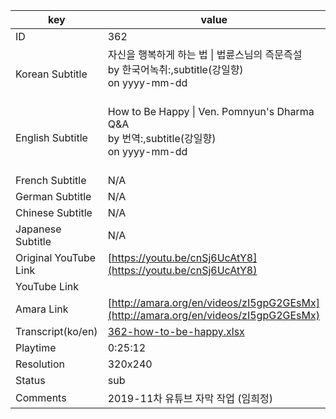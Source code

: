 |  key  |  value  |
|-------|---------|
| ID            | 362 |
| Korean Subtitle | 자신을 행복하게 하는 법 \| 법륜스님의 즉문즉설<br>by 한국어녹취:,subtitle(강일향)<br>on yyyy-mm-dd<br><br>|
| English Subtitle | How to Be Happy \| Ven. Pomnyun's Dharma Q&A<br>by 번역:,subtitle(강일향)<br>on yyyy-mm-dd<br><br>|
| French Subtitle | N/A |
| German Subtitle | N/A |
| Chinese Subtitle | N/A |
| Japanese Subtitle | N/A |
| Original YouTube Link  | [https://youtu.be/cnSj6UcAtY8](https://youtu.be/cnSj6UcAtY8) |
| YouTube Link  |  |
| Amara Link    | [http://amara.org/en/videos/zI5gpG2GEsMx](http://amara.org/en/videos/zI5gpG2GEsMx) |
| Transcript(ko/en) | [362-how-to-be-happy.xlsx](https://github.com/jungtosociety/dharma-qna/raw/master/sub/362/362-how-to-be-happy.xlsx) |
| Playtime | 0:25:12 |
| Resolution | 320x240|
| Status | sub |
| Comments | 2019-11차 유튜브 자막 작업 (임희정) |
